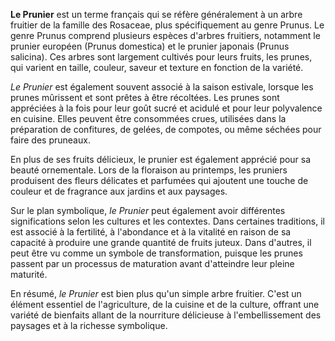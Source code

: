 **Le Prunier** est un terme français qui se réfère généralement à un arbre fruitier de la famille des Rosaceae, plus spécifiquement au genre Prunus. Le genre Prunus comprend plusieurs espèces d'arbres fruitiers, notamment le prunier européen (Prunus domestica) et le prunier japonais (Prunus salicina). Ces arbres sont largement cultivés pour leurs fruits, les prunes, qui varient en taille, couleur, saveur et texture en fonction de la variété.

*Le Prunier* est également souvent associé à la saison estivale, lorsque les prunes mûrissent et sont prêtes à être récoltées. Les prunes sont appréciées à la fois pour leur goût sucré et acidulé et pour leur polyvalence en cuisine. Elles peuvent être consommées crues, utilisées dans la préparation de confitures, de gelées, de compotes, ou même séchées pour faire des pruneaux.

En plus de ses fruits délicieux, le prunier est également apprécié pour sa beauté ornementale. Lors de la floraison au printemps, les pruniers produisent des fleurs délicates et parfumées qui ajoutent une touche de couleur et de fragrance aux jardins et aux paysages.

Sur le plan symbolique, *le Prunier* peut également avoir différentes significations selon les cultures et les contextes. Dans certaines traditions, il est associé à la fertilité, à l'abondance et à la vitalité en raison de sa capacité à produire une grande quantité de fruits juteux. Dans d'autres, il peut être vu comme un symbole de transformation, puisque les prunes passent par un processus de maturation avant d'atteindre leur pleine maturité.

En résumé, *le Prunier* est bien plus qu'un simple arbre fruitier. C'est un élément essentiel de l'agriculture, de la cuisine et de la culture, offrant une variété de bienfaits allant de la nourriture délicieuse à l'embellissement des paysages et à la richesse symbolique.